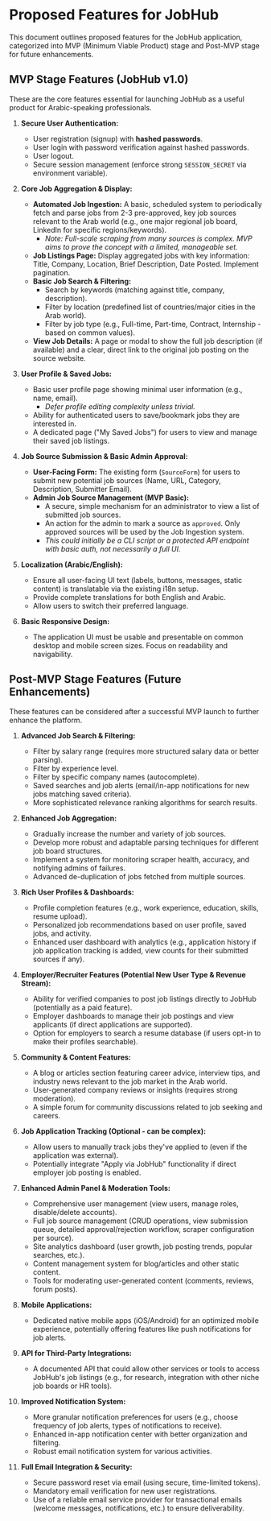# Proposed Features for JobHub

This document outlines proposed features for the JobHub application, categorized into MVP (Minimum Viable Product) stage and Post-MVP stage for future enhancements.

## MVP Stage Features (JobHub v1.0)

These are the core features essential for launching JobHub as a useful product for Arabic-speaking professionals.

1.  **Secure User Authentication:**
    *   User registration (signup) with **hashed passwords**.
    *   User login with password verification against hashed passwords.
    *   User logout.
    *   Secure session management (enforce strong `SESSION_SECRET` via environment variable).

2.  **Core Job Aggregation & Display:**
    *   **Automated Job Ingestion:** A basic, scheduled system to periodically fetch and parse jobs from 2-3 pre-approved, key job sources relevant to the Arab world (e.g., one major regional job board, LinkedIn for specific regions/keywords).
        *   *Note: Full-scale scraping from many sources is complex. MVP aims to prove the concept with a limited, manageable set.*
    *   **Job Listings Page:** Display aggregated jobs with key information: Title, Company, Location, Brief Description, Date Posted. Implement pagination.
    *   **Basic Job Search & Filtering:**
        *   Search by keywords (matching against title, company, description).
        *   Filter by location (predefined list of countries/major cities in the Arab world).
        *   Filter by job type (e.g., Full-time, Part-time, Contract, Internship - based on common values).
    *   **View Job Details:** A page or modal to show the full job description (if available) and a clear, direct link to the original job posting on the source website.

3.  **User Profile & Saved Jobs:**
    *   Basic user profile page showing minimal user information (e.g., name, email).
        *   *Defer profile editing complexity unless trivial.*
    *   Ability for authenticated users to save/bookmark jobs they are interested in.
    *   A dedicated page ("My Saved Jobs") for users to view and manage their saved job listings.

4.  **Job Source Submission & Basic Admin Approval:**
    *   **User-Facing Form:** The existing form (`SourceForm`) for users to submit new potential job sources (Name, URL, Category, Description, Submitter Email).
    *   **Admin Job Source Management (MVP Basic):**
        *   A secure, simple mechanism for an administrator to view a list of submitted job sources.
        *   An action for the admin to mark a source as `approved`. Only approved sources will be used by the Job Ingestion system.
        *   *This could initially be a CLI script or a protected API endpoint with basic auth, not necessarily a full UI.*

5.  **Localization (Arabic/English):**
    *   Ensure all user-facing UI text (labels, buttons, messages, static content) is translatable via the existing i18n setup.
    *   Provide complete translations for both English and Arabic.
    *   Allow users to switch their preferred language.

6.  **Basic Responsive Design:**
    *   The application UI must be usable and presentable on common desktop and mobile screen sizes. Focus on readability and navigability.

## Post-MVP Stage Features (Future Enhancements)

These features can be considered after a successful MVP launch to further enhance the platform.

1.  **Advanced Job Search & Filtering:**
    *   Filter by salary range (requires more structured salary data or better parsing).
    *   Filter by experience level.
    *   Filter by specific company names (autocomplete).
    *   Saved searches and job alerts (email/in-app notifications for new jobs matching saved criteria).
    *   More sophisticated relevance ranking algorithms for search results.

2.  **Enhanced Job Aggregation:**
    *   Gradually increase the number and variety of job sources.
    *   Develop more robust and adaptable parsing techniques for different job board structures.
    *   Implement a system for monitoring scraper health, accuracy, and notifying admins of failures.
    *   Advanced de-duplication of jobs fetched from multiple sources.

3.  **Rich User Profiles & Dashboards:**
    *   Profile completion features (e.g., work experience, education, skills, resume upload).
    *   Personalized job recommendations based on user profile, saved jobs, and activity.
    *   Enhanced user dashboard with analytics (e.g., application history if job application tracking is added, view counts for their submitted sources if any).

4.  **Employer/Recruiter Features (Potential New User Type & Revenue Stream):**
    *   Ability for verified companies to post job listings directly to JobHub (potentially as a paid feature).
    *   Employer dashboards to manage their job postings and view applicants (if direct applications are supported).
    *   Option for employers to search a resume database (if users opt-in to make their profiles searchable).

5.  **Community & Content Features:**
    *   A blog or articles section featuring career advice, interview tips, and industry news relevant to the job market in the Arab world.
    *   User-generated company reviews or insights (requires strong moderation).
    *   A simple forum for community discussions related to job seeking and careers.

6.  **Job Application Tracking (Optional - can be complex):**
    *   Allow users to manually track jobs they've applied to (even if the application was external).
    *   Potentially integrate "Apply via JobHub" functionality if direct employer job posting is enabled.

7.  **Enhanced Admin Panel & Moderation Tools:**
    *   Comprehensive user management (view users, manage roles, disable/delete accounts).
    *   Full job source management (CRUD operations, view submission queue, detailed approval/rejection workflow, scraper configuration per source).
    *   Site analytics dashboard (user growth, job posting trends, popular searches, etc.).
    *   Content management system for blog/articles and other static content.
    *   Tools for moderating user-generated content (comments, reviews, forum posts).

8.  **Mobile Applications:**
    *   Dedicated native mobile apps (iOS/Android) for an optimized mobile experience, potentially offering features like push notifications for job alerts.

9.  **API for Third-Party Integrations:**
    *   A documented API that could allow other services or tools to access JobHub's job listings (e.g., for research, integration with other niche job boards or HR tools).

10. **Improved Notification System:**
    *   More granular notification preferences for users (e.g., choose frequency of job alerts, types of notifications to receive).
    *   Enhanced in-app notification center with better organization and filtering.
    *   Robust email notification system for various activities.

11. **Full Email Integration & Security:**
    *   Secure password reset via email (using secure, time-limited tokens).
    *   Mandatory email verification for new user registrations.
    *   Use of a reliable email service provider for transactional emails (welcome messages, notifications, etc.) to ensure deliverability.
```
